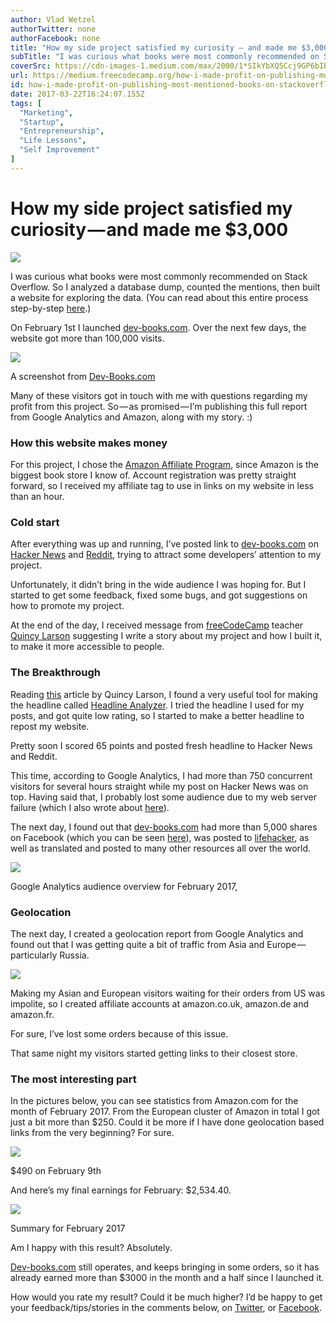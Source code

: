 ```yaml
---
author: Vlad Wetzel
authorTwitter: none
authorFacebook: none
title: "How my side project satisfied my curiosity — and made me $3,000"
subTitle: "I was curious what books were most commonly recommended on Stack Overflow. So I analyzed a database dump, counted the mentions, then buil..."
coverSrc: https://cdn-images-1.medium.com/max/2000/1*SIkYbXQ5Ccj9GP6bIba2uQ.jpeg
url: https://medium.freecodecamp.org/how-i-made-profit-on-publishing-most-mentioned-books-on-stackoverflow-2914d576e51f
id: how-i-made-profit-on-publishing-most-mentioned-books-on-stackoverflow-2914d576e51f
date: 2017-03-22T16:24:07.155Z
tags: [
  "Marketing",
  "Startup",
  "Entrepreneurship",
  "Life Lessons",
  "Self Improvement"
]
---
```

# How my side project satisfied my curiosity — and made me $3,000







![](https://cdn-images-1.medium.com/max/2000/1*SIkYbXQ5Ccj9GP6bIba2uQ.jpeg)







I was curious what books were most commonly recommended on Stack Overflow. So I analyzed a database dump, counted the mentions, then built a website for exploring the data. (You can read about this entire process step-by-step [here](https://medium.freecodecamp.com/i-analyzed-every-book-ever-mentioned-on-stack-overflow-here-are-the-most-popular-ones-eee0891f1786#.f3zmngrka).)

On February 1st I launched [dev-books.com](http://www.dev-books.com). Over the next few days, the website got more than 100,000 visits.







![](https://cdn-images-1.medium.com/max/2000/1*TOpL2WwapS3vmSUBRUZGBA.png)

A screenshot from [Dev-Books.com](http://Dev-Books.com)







Many of these visitors got in touch with me with questions regarding my profit from this project. So — as promised — I’m publishing this full report from Google Analytics and Amazon, along with my story. :)

### How this website makes money

For this project, I chose the [Amazon Affiliate Program](https://affiliate-program.amazon.com/), since Amazon is the biggest book store I know of. Account registration was pretty straight forward, so I received my affiliate tag to use in links on my website in less than an hour.

### Cold start

After everything was up and running, I’ve posted link to [dev-books.com](http://www.dev-books.com) on [Hacker News](https://news.ycombinator.com/) and [Reddit](http://www.reddit.com), trying to attract some developers’ attention to my project.

Unfortunately, it didn’t bring in the wide audience I was hoping for. But I started to get some feedback, fixed some bugs, and got suggestions on how to promote my project.

At the end of the day, I received message from [freeCodeCamp](https://www.freecodecamp.com) teacher [Quincy Larson](https://medium.com/@quincylarson) suggesting I write a story about my project and how I built it, to make it more accessible to people.

### The Breakthrough

Reading [this](https://medium.freecodecamp.com/how-to-get-published-in-the-freecodecamp-medium-publication-9b342a22400e) article by Quincy Larson, I found a very useful tool for making the headline called [Headline Analyzer](https://coschedule.com/headline-analyzer). I tried the headline I used for my posts, and got quite low rating, so I started to make a better headline to repost my website.

Pretty soon I scored 65 points and posted fresh headline to Hacker News and Reddit.

This time, according to Google Analytics, I had more than 750 concurrent visitors for several hours straight while my post on Hacker News was on top. Having said that, I probably lost some audience due to my web server failure (which I also wrote about [here](https://medium.freecodecamp.com/i-analyzed-every-book-ever-mentioned-on-stack-overflow-here-are-the-most-popular-ones-eee0891f1786#.uko51rk42)).

The next day, I found out that [dev-books.com](http://www.dev-books.com) had more than 5,000 shares on Facebook (which you can be seen [here](https://graph.facebook.com/?id=http://dev-books.com)), was posted to [lifehacker](http://www.lifehacker.com), as well as translated and posted to many other resources all over the world.







![](https://cdn-images-1.medium.com/max/2000/1*tU49b3dplvb5zDhkVMf5Yw.png)

Google Analytics audience overview for February 2017,







### Geolocation

The next day, I created a geolocation report from Google Analytics and found out that I was getting quite a bit of traffic from Asia and Europe — particularly Russia.







![](https://cdn-images-1.medium.com/max/2000/1*wps48MEp5F_I2tsU842gpA.png)







Making my Asian and European visitors waiting for their orders from US was impolite, so I created affiliate accounts at amazon.co.uk, amazon.de and amazon.fr.

For sure, I’ve lost some orders because of this issue.

That same night my visitors started getting links to their closest store.

### The most interesting part

In the pictures below, you can see statistics from Amazon.com for the month of February 2017\. From the European cluster of Amazon in total I got just a bit more than $250\. Could it be more if I have done geolocation based links from the very beginning? For sure.







![](https://cdn-images-1.medium.com/max/2000/1*2FjiX37coAfi8BaePIAebA.png)

$490 on February 9th







And here’s my final earnings for February: $2,534.40.



![](https://cdn-images-1.medium.com/max/1600/1*ca_urmCqLb46MQnqDtKYCg.png)

Summary for February 2017



Am I happy with this result? Absolutely.

[Dev-books.com](http://www.dev-books.com) still operates, and keeps bringing in some orders, so it has already earned more than $3000 in the month and a half since I launched it.

How would you rate my result? Could it be much higher? I’d be happy to get your feedback/tips/stories in the comments below, on [Twitter](https://twitter.com/VLPLabs), or [Facebook](https://www.facebook.com/VLP-Labs-727090070789985/).








